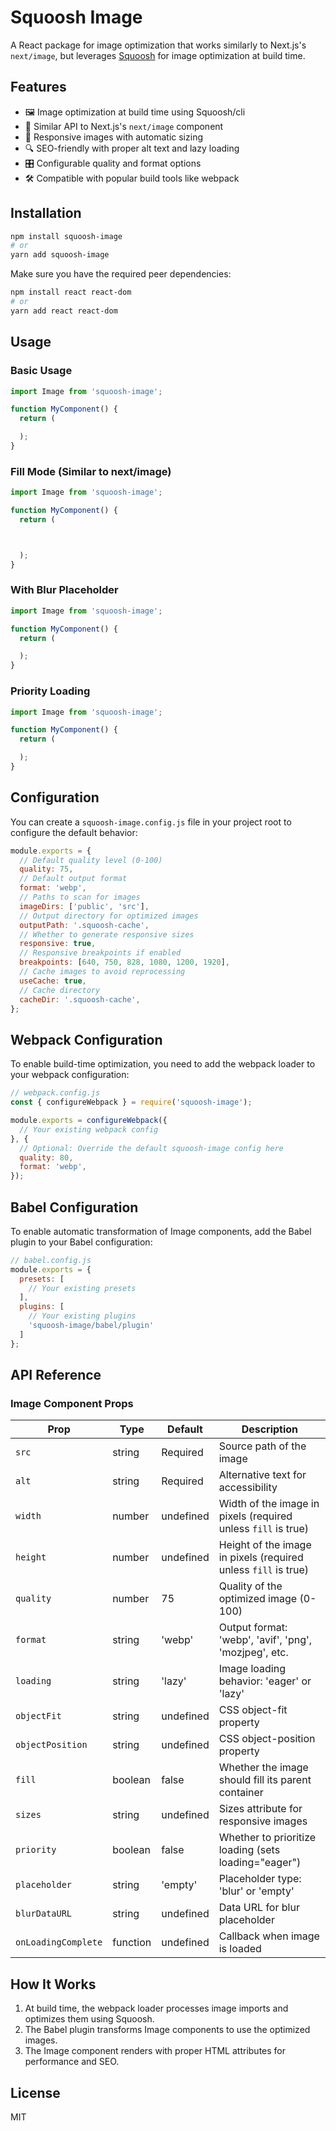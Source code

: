 # Squoosh Image

A React package for image optimization that works similarly to Next.js's `next/image`, but leverages [Squoosh](https://github.com/GoogleChromeLabs/squoosh) for image optimization at build time.

## Features

- 🖼️ Image optimization at build time using Squoosh/cli
- 🚀 Similar API to Next.js's `next/image` component
- 📱 Responsive images with automatic sizing
- 🔍 SEO-friendly with proper alt text and lazy loading
- 🎛️ Configurable quality and format options
- 🛠️ Compatible with popular build tools like webpack

## Installation

```bash
npm install squoosh-image
# or
yarn add squoosh-image
```

Make sure you have the required peer dependencies:

```bash
npm install react react-dom
# or
yarn add react react-dom
```

## Usage

### Basic Usage

```jsx
import Image from 'squoosh-image';

function MyComponent() {
  return (

  );
}
```

### Fill Mode (Similar to next/image)

```jsx
import Image from 'squoosh-image';

function MyComponent() {
  return (



  );
}
```

### With Blur Placeholder

```jsx
import Image from 'squoosh-image';

function MyComponent() {
  return (

  );
}
```

### Priority Loading

```jsx
import Image from 'squoosh-image';

function MyComponent() {
  return (

  );
}
```

## Configuration

You can create a `squoosh-image.config.js` file in your project root to configure the default behavior:

```js
module.exports = {
  // Default quality level (0-100)
  quality: 75,
  // Default output format
  format: 'webp',
  // Paths to scan for images
  imageDirs: ['public', 'src'],
  // Output directory for optimized images
  outputPath: '.squoosh-cache',
  // Whether to generate responsive sizes
  responsive: true,
  // Responsive breakpoints if enabled
  breakpoints: [640, 750, 828, 1080, 1200, 1920],
  // Cache images to avoid reprocessing
  useCache: true,
  // Cache directory
  cacheDir: '.squoosh-cache',
};
```

## Webpack Configuration

To enable build-time optimization, you need to add the webpack loader to your webpack configuration:

```js
// webpack.config.js
const { configureWebpack } = require('squoosh-image');

module.exports = configureWebpack({
  // Your existing webpack config
}, {
  // Optional: Override the default squoosh-image config here
  quality: 80,
  format: 'webp',
});
```

## Babel Configuration

To enable automatic transformation of Image components, add the Babel plugin to your Babel configuration:

```js
// babel.config.js
module.exports = {
  presets: [
    // Your existing presets
  ],
  plugins: [
    // Your existing plugins
    'squoosh-image/babel/plugin'
  ]
};
```

## API Reference

### Image Component Props

| Prop | Type | Default | Description |
|------|------|---------|-------------|
| `src` | string | Required | Source path of the image |
| `alt` | string | Required | Alternative text for accessibility |
| `width` | number | undefined | Width of the image in pixels (required unless `fill` is true) |
| `height` | number | undefined | Height of the image in pixels (required unless `fill` is true) |
| `quality` | number | 75 | Quality of the optimized image (0-100) |
| `format` | string | 'webp' | Output format: 'webp', 'avif', 'png', 'mozjpeg', etc. |
| `loading` | string | 'lazy' | Image loading behavior: 'eager' or 'lazy' |
| `objectFit` | string | undefined | CSS object-fit property |
| `objectPosition` | string | undefined | CSS object-position property |
| `fill` | boolean | false | Whether the image should fill its parent container |
| `sizes` | string | undefined | Sizes attribute for responsive images |
| `priority` | boolean | false | Whether to prioritize loading (sets loading="eager") |
| `placeholder` | string | 'empty' | Placeholder type: 'blur' or 'empty' |
| `blurDataURL` | string | undefined | Data URL for blur placeholder |
| `onLoadingComplete` | function | undefined | Callback when image is loaded |

## How It Works

1. At build time, the webpack loader processes image imports and optimizes them using Squoosh.
2. The Babel plugin transforms Image components to use the optimized images.
3. The Image component renders with proper HTML attributes for performance and SEO.

## License

MIT
